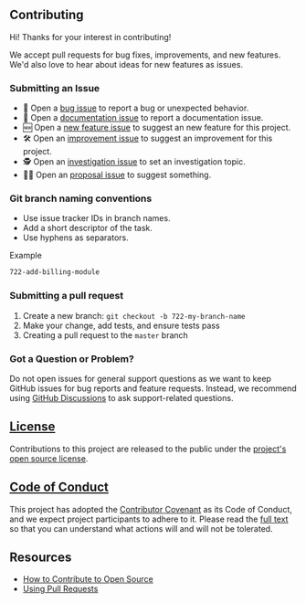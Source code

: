 ## Contributing

Hi! Thanks for your interest in contributing!

We accept pull requests for bug fixes, improvements, and new features. We'd also love to hear about ideas for new features as issues.

### Submitting an Issue

* 🐛 Open a [bug issue](https://github.com/Ruben-Arushanyan/docusaurus-boilerplates/issues/new?assignees=ruben-arushanyan&labels=bug&template=bug.md&title=) to report a bug or unexpected behavior.
* 📃 Open a [documentation issue](https://github.com/Ruben-Arushanyan/docusaurus-boilerplates/issues/new?assignees=ruben-arushanyan&labels=documentation&template=documentation.md&title=) to report a documentation issue.
* 🆕 Open a [new feature issue](https://github.com/Ruben-Arushanyan/docusaurus-boilerplates/issues/new?assignees=ruben-arushanyan&labels=new+feature&template=feature.md&title=) to suggest an new feature for this project.
* 🛠️ Open an [improvement issue](https://github.com/Ruben-Arushanyan/docusaurus-boilerplates/issues/new?assignees=ruben-arushanyan&labels=improvement&template=improvement.md&title=) to suggest an improvement for this project.
* 🕵 Open an [investigation issue](https://github.com/Ruben-Arushanyan/docusaurus-boilerplates/issues/new?assignees=ruben-arushanyan&labels=investigation&template=investigation.md&title=) to set an investigation topic.
* 🤌🏼 Open an [proposal issue](https://github.com/Ruben-Arushanyan/docusaurus-boilerplates/issues/new?assignees=ruben-arushanyan&labels=proposal&template=proposal.md&title=) to suggest something.

### Git branch naming conventions

- Use issue tracker IDs in branch names.
- Add a short descriptor of the task.
- Use hyphens as separators.

Example
```bash
722-add-billing-module
```
### Submitting a pull request

1. Create a new branch: `git checkout -b 722-my-branch-name`
1. Make your change, add tests, and ensure tests pass
1. Creating a pull request to the `master` branch

### Got a Question or Problem?

Do not open issues for general support questions as we want to keep GitHub issues for bug reports and feature requests. Instead, we recommend using [GitHub Discussions](https://github.com/Ruben-Arushanyan/docusaurus-boilerplates/discussions) to ask support-related questions.

## [License](https://github.com/Ruben-Arushanyan/docusaurus-boilerplates/blob/master/LICENSE)

Contributions to this project are released to the public under the [project's open source license](https://github.com/Ruben-Arushanyan/docusaurus-boilerplates/blob/master/LICENSE).

## [Code of Conduct](https://github.com/Ruben-Arushanyan/docusaurus-boilerplates/blob/master/CODE_OF_CONDUCT.md)

This project has adopted the [Contributor Covenant](https://www.contributor-covenant.org) as its Code of Conduct, and we expect project participants to adhere to it. Please read the [full text](https://github.com/Ruben-Arushanyan/docusaurus-boilerplates/blob/master/CODE_OF_CONDUCT.md) so that you can understand what actions will and will not be tolerated.

## Resources

- [How to Contribute to Open Source](https://opensource.guide/how-to-contribute/)
- [Using Pull Requests](https://docs.github.com/en/free-pro-team@latest/github/collaborating-with-issues-and-pull-requests/about-pull-requests)